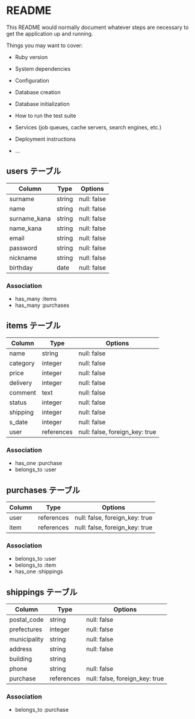 # README

This README would normally document whatever steps are necessary to get the
application up and running.

Things you may want to cover:

* Ruby version

* System dependencies

* Configuration

* Database creation

* Database initialization

* How to run the test suite

* Services (job queues, cache servers, search engines, etc.)

* Deployment instructions

* ...

## users テーブル

| Column       | Type   | Options     |
| ------------ | ------ | ----------- |
| surname      | string | null: false |
| name         | string | null: false |
| surname_kana | string | null: false |
| name_kana    | string | null: false |
| email        | string | null: false |
| password     | string | null: false |
| nickname     | string | null: false |
| birthday     | date   | null: false |

### Association

- has_many :items
- has_many :purchases


## items テーブル

| Column    | Type       | Options     |
| --------- | ---------- | ----------- |
| name      | string     | null: false |
| category  | integer    | null: false |
| price     | integer    | null: false |
| delivery  | integer    | null: false |
| comment   | text       | null: false |
| status    | integer    | null: false |
| shipping  | integer    | null: false |
| s_date    | integer    | null: false |
| user      | references | null: false, foreign_key: true |

### Association

- has_one :purchase
- belongs_to :user


## purchases テーブル

| Column   | Type       | Options                        |
| -------- | ---------- | ------------------------------ |
| user     | references | null: false, foreign_key: true |
| item     | references | null: false, foreign_key: true |


### Association

- belongs_to :user
- belongs_to :item
- has_one :shippings


## shippings テーブル

| Column       | Type       | Options                        |
| ------------ | ---------- | ------------------------------ |
| postal_code  | string     | null: false |
| prefectures  | integer    | null: false |
| municipality | string     | null: false |
| address      | string     | null: false |
| building     | string     |             |
| phone        | string     | null: false |
| purchase     | references | null: false, foreign_key: true |

### Association

- belongs_to :purchase